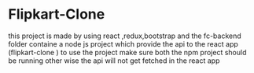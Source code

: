 # Flipkart-Clone
this project is made by using react ,redux,bootstrap and the fc-backend folder containe a node js project which provide the api to the react app (flipkart-clone )
to use the project make sure both the npm project should be running other wise the api will not get fetched in the react app
